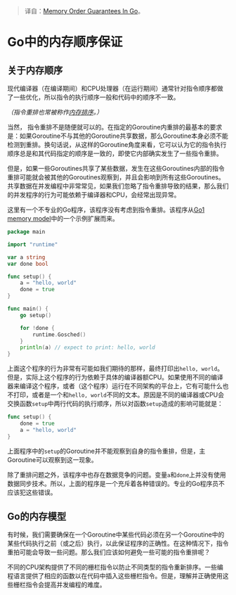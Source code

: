 > 译自：[Memory Order Guarantees In Go](https://go101.org/article/memory-model.html)。

# Go中的内存顺序保证

## 关于内存顺序

现代编译器（在编译期间）和CPU处理器（在运行期间）通常针对指令顺序都做了一些优化，所以指令的执行顺序一般和代码中的顺序不一致。

_（指令重排也常被称作[内存排序](https://en.wikipedia.org/wiki/Memory_ordering)。）_

当然， 指令重排不是随便就可以的。在指定的Goroutine内重排的最基本的要求是：如果Goroutine不与其他的Goroutine共享数据，那么Goroutine本身必须不能检测到重排。换句话说，从这样的Goroutine角度来看，它可以认为它的指令执行顺序总是和其代码指定的顺序是一致的，即使它内部确实发生了一些指令重排。

但是，如果一些Goroutines共享了某些数据，发生在这些Goroutines内部的指令重排可能就会被其他的Goroutines观察到，并且会影响到所有这些Goroutines。共享数据在并发编程中非常常见，如果我们忽略了指令重排导致的结果，那么我们的并发程序的行为可能依赖于编译器和CPU，会经常出现异常。

这里有一个不专业的Go程序，该程序没有考虑到指令重排。该程序从[Go1 memory model](https://golang.org/ref/mem)中的一个示例扩展而来。

```go
package main

import "runtime"

var a string
var done bool

func setup() {
	a = "hello, world"
	done = true
}

func main() {
	go setup()

	for !done {
		runtime.Gosched()
	}
	println(a) // expect to print: hello, world
}
```

上面这个程序的行为非常有可能如我们期待的那样，最终打印出`hello, world`。但是，实际上这个程序的行为依赖于具体的编译器额CPU。如果使用不同的编译器来编译这个程序，或者（这个程序）运行在不同架构的平台上，它有可能什么也不打印，或者是一个和`hello, world`不同的文本。原因是不同的编译器或CPU会交换函数`setup`中两行代码的执行顺序，所以对函数`setup`造成的影响可能就是：

```go
func setup() {
	done = true
	a = "hello, world"
}
```

上面程序中的`setup`的Goroutine并不能观察到自身的指令重排，但是，主Goroutine可以观察到这一现象。

除了重排问题之外，该程序中也存在数据竞争的问题。变量`a`和`done`上并没有使用数据同步技术。所以，上面的程序是一个充斥着各种错误的。专业的Go程序员不应该犯这些错误。

## Go的内存模型

有时候，我们需要确保在一个Goroutine中某些代码必须在另一个Goroutine中的某些代码执行之前（或之后）执行，以此保证程序的正确性。在这种情况下，指令重拍可能会导致一些问题。那么我们应该如何避免一些可能的指令重排呢？

不同的CPU架构提供了不同的栅栏指令以防止不同类型的指令重新排序。一些编程语言提供了相应的函数以在代码中插入这些栅栏指令。但是，理解并正确使用这些栅栏指令会提高并发编程的难度。
